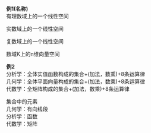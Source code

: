 **例1(名称)**    
有理数域上的一个线性空间    
    
实数域上的一个线性空间    
    
复数域上的一个线性空间    
    
数域K上的n维向量空间    
    
**例2**    
分析学：全体实值函数构成的集合+(加法，数乘)+8条运算律    
几何学：全体平面向量构成的集合+(加法，数乘)+8条运算律    
代数学：全矩阵构成的集合+(加法，数乘)+8条运算律    
    
集合中的元素    
几何学：有向线段    
分析学：函数    
代数学：矩阵    
